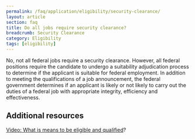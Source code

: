 ```yaml
---
permalink: /faq/application/eligibility/security-clearance/
layout: article
section: faq
title: Do all jobs require security clearance?
breadcrumb: Security Clearance
category: Eligibility
tags: [eligibility]
---
```


No, not all federal jobs require a security clearance. However, all federal positions require the candidate to undergo a suitability adjudication process to determine if the applicant is suitable for federal employment. In addition to meeting the qualifications of a job announcement, the federal government determines if an applicant is likely or not likely to carry out the duties of a federal job with appropriate integrity, efficiency and effectiveness.

## Additional resources
[Video: What is means to be eligible and qualified](https://www.youtube.com/watch?v=Nu0cgjU8zfo&list=PLuzWeT0b0ErDp0OOJ1kmBIPTppAWSx8mm)?
